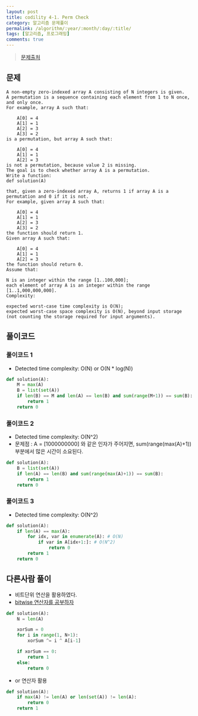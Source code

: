 ```yaml
---
layout: post
title: codility 4-1. Perm Check
category: 알고리즘 문제풀이
permalink: /algorithm/:year/:month/:day/:title/
tags: [알고리즘, 프로그래밍]
comments: true
---
```


> [문제출처](https://codility.com/programmers/lessons/3-time_complexity/)

## 문제

```
A non-empty zero-indexed array A consisting of N integers is given.
A permutation is a sequence containing each element from 1 to N once, and only once.
For example, array A such that:

    A[0] = 4
    A[1] = 1
    A[2] = 3
    A[3] = 2
is a permutation, but array A such that:

    A[0] = 4
    A[1] = 1
    A[2] = 3
is not a permutation, because value 2 is missing.
The goal is to check whether array A is a permutation.
Write a function:
def solution(A)

that, given a zero-indexed array A, returns 1 if array A is a permutation and 0 if it is not.
For example, given array A such that:

    A[0] = 4
    A[1] = 1
    A[2] = 3
    A[3] = 2
the function should return 1.
Given array A such that:

    A[0] = 4
    A[1] = 1
    A[2] = 3
the function should return 0.
Assume that:

N is an integer within the range [1..100,000];
each element of array A is an integer within the range [1..1,000,000,000].
Complexity:

expected worst-case time complexity is O(N);
expected worst-case space complexity is O(N), beyond input storage
(not counting the storage required for input arguments).

```

## 풀이코드
### 풀이코드 1
- Detected time complexity: O(N) or O(N * log(N))
```python
def solution(A):
    M = max(A)
    B = list(set(A))
    if len(B) == M and len(A) == len(B) and sum(range(M+1)) == sum(B):
        return 1
    return 0
```

### 풀이코드 2
- Detected time complexity: O(N^2)
- 문제점 : A = [1000000000] 와 같은 인자가 주어지면, sum(range(max(A)+1)) 부분에서 많은 시간이 소요된다.

```python
def solution(A):
    B = list(set(A))
    if len(A) == len(B) and sum(range(max(A)+1)) == sum(B):
        return 1
    return 0
```

### 풀이코드 3
- Detected time complexity: O(N^2)

```python
def solution(A):
    if len(A) == max(A):
        for idx, var in enumerate(A): # O(N)
            if var in A[idx+1:]: # O(N^2)
                return 0
        return 1
    return 0
```

## 다른사람 풀이
- 비트단위 연산을 활용하였다.
- [bitwise 연산자를 공부하자](https://www.codecademy.com/courses/python-intermediate-ko-0tdxd/0/1)

```python
def solution(A):
    N = len(A)

    xorSum = 0
    for i in range(1, N+1):
        xorSum ^= i ^ A[i-1]

    if xorSum == 0:
        return 1
    else:
        return 0
```

- or 연산자 활용


```python
def solution(A):
    if max(A) != len(A) or len(set(A)) != len(A):
        return 0
    return 1
```
